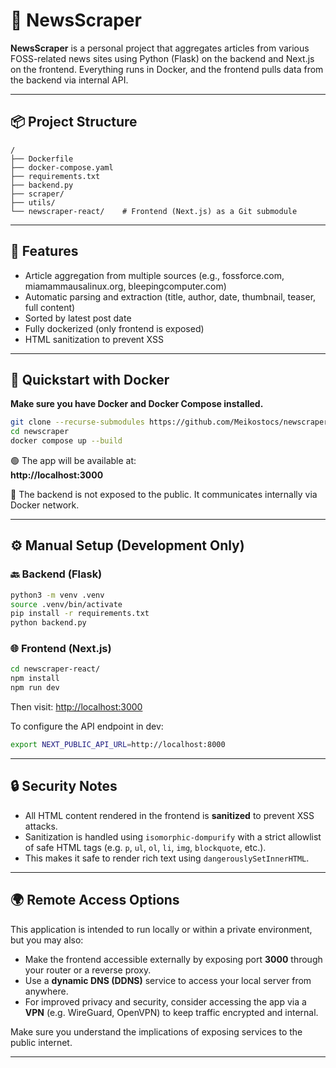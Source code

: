 # 📰 NewsScraper

**NewsScraper** is a personal project that aggregates articles from various FOSS-related news sites using Python (Flask) on the backend and Next.js on the frontend. Everything runs in Docker, and the frontend pulls data from the backend via internal API.

---

## 📦 Project Structure

```
/
├── Dockerfile
├── docker-compose.yaml
├── requirements.txt
├── backend.py
├── scraper/
├── utils/
└── newscraper-react/    # Frontend (Next.js) as a Git submodule
```

---

## 🚀 Features

- Article aggregation from multiple sources (e.g., fossforce.com, miamammausalinux.org, bleepingcomputer.com)
- Automatic parsing and extraction (title, author, date, thumbnail, teaser, full content)
- Sorted by latest post date
- Fully dockerized (only frontend is exposed)
- HTML sanitization to prevent XSS

---

## 🐳 Quickstart with Docker

**Make sure you have Docker and Docker Compose installed.**

```bash
git clone --recurse-submodules https://github.com/Meikostocs/newscraper.git
cd newscraper
docker compose up --build
```

🟢 The app will be available at:  
**http://localhost:3000**

📌 The backend is not exposed to the public. It communicates internally via Docker network.

---

## ⚙️ Manual Setup (Development Only)

### 🔙 Backend (Flask)
```bash
python3 -m venv .venv
source .venv/bin/activate
pip install -r requirements.txt
python backend.py
```

### 🌐 Frontend (Next.js)
```bash
cd newscraper-react/
npm install
npm run dev
```

Then visit: [http://localhost:3000](http://localhost:3000)

To configure the API endpoint in dev:
```bash
export NEXT_PUBLIC_API_URL=http://localhost:8000
```

---

## 🔒 Security Notes

- All HTML content rendered in the frontend is **sanitized** to prevent XSS attacks.
- Sanitization is handled using `isomorphic-dompurify` with a strict allowlist of safe HTML tags (e.g. `p`, `ul`, `ol`, `li`, `img`, `blockquote`, etc.).
- This makes it safe to render rich text using `dangerouslySetInnerHTML`.

---

## 🌍 Remote Access Options

This application is intended to run locally or within a private environment, but you may also:

- Make the frontend accessible externally by exposing port **3000** through your router or a reverse proxy.
- Use a **dynamic DNS (DDNS)** service to access your local server from anywhere.
- For improved privacy and security, consider accessing the app via a **VPN** (e.g. WireGuard, OpenVPN) to keep traffic encrypted and internal.

Make sure you understand the implications of exposing services to the public internet.

---

